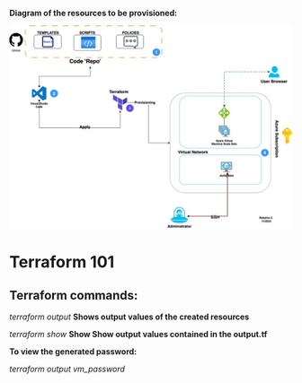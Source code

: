 
**Diagram of the resources to be provisioned:**

![plot](./iac.jpg)


# Terraform 101

## Terraform commands:

_terraform output_ **Shows output values of the created resources**

_terraform show_ **Show Show output values contained in the output.tf**

**To view the generated password:**

_terraform output vm_password_

